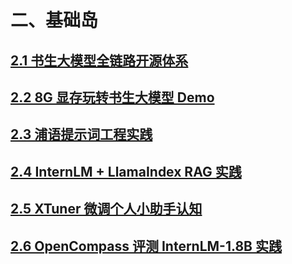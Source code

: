 # 二、基础岛

## [2.1 书生大模型全链路开源体系](基础岛/2.1%20书生大模型全链路开源体系.md)

## [2.2 8G 显存玩转书生大模型 Demo](基础岛/2.2%208G%20显存玩转书生大模型%20Demo.md)

## [2.3 浦语提示词工程实践](基础岛/2.3%20浦语提示词工程实践.md)

## [2.4 InternLM + LlamaIndex RAG 实践](基础岛/2.4%20InternLM%20+%20LlamaIndex%20RAG%20实践.md)

## [2.5 XTuner 微调个人小助手认知](基础岛/2.5%20XTuner%20微调个人小助手认知.md)

## [2.6 OpenCompass 评测 InternLM-1.8B 实践](基础岛/2.6%20OpenCompass%20评测%20InternLM-1.8B%20实践.md)